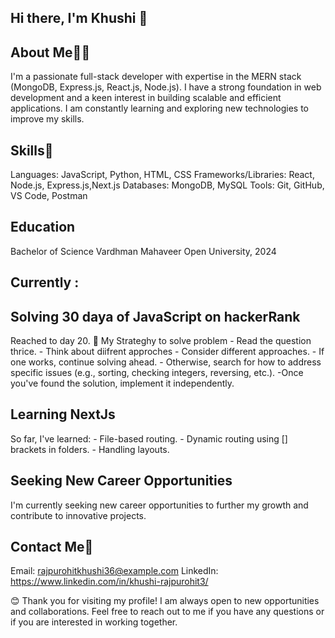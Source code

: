 ## Hi there, I'm Khushi 👋

 ## About Me👩‍💻
I'm a passionate full-stack developer with expertise in the MERN stack (MongoDB, Express.js, React.js, Node.js). I have a strong foundation in web development and a keen interest in building scalable and efficient applications. I am constantly learning and exploring new technologies to improve my skills.

## Skills🦾
Languages: JavaScript, Python, HTML, CSS
Frameworks/Libraries: React, Node.js, Express.js,Next.js
Databases: MongoDB, MySQL
Tools: Git, GitHub, VS Code, Postman


## Education
Bachelor of Science 
Vardhman Mahaveer Open University, 2024

## Currently : 
## Solving 30 daya of JavaScript on hackerRank
Reached to day 20. 🤩
My Strateghy to solve problem
      - Read the question thrice.
      - Think about diifrent approches
      - Consider different approaches.
      - If one works, continue solving ahead.
      - Otherwise, search for how to address specific issues (e.g., sorting, checking integers, reversing, etc.).
      -Once you've found the solution, implement it independently.
## Learning NextJs
So far, I've learned:
     - File-based routing.
     - Dynamic routing using [] brackets in folders.
     - Handling layouts.
## Seeking New Career Opportunities
I'm currently seeking new career opportunities to further my growth and contribute to innovative projects.


## Contact Me📩
Email: rajpurohitkhushi36@example.com
LinkedIn: https://www.linkedin.com/in/khushi-rajpurohit3/

😊 Thank you for visiting my profile! I am always open to new opportunities and collaborations. Feel free to reach out to me if you have any questions or if you are interested in working together.

